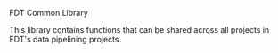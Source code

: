 FDT Common Library

This library contains functions that can be shared across all projects in  FDT's data pipelining projects.